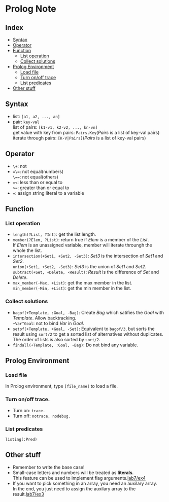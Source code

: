 # Prolog Note

## Index
* [Syntax](#Syntax)
* [Operator](#Operator)
* [Function](#Function)
  * [List operation](#List-operation)
  * [Collect solutions](#Collect-solutions)
* [Prolog Environment](#Prolog-Environment)
  * [Load file](#Load-file)
  * [Turn on/off trace](#Turn-on/off-trace)
  * [List predicates](#List-predicates)
* [Other stuff](#Other-stuff)

## Syntax
* list: `[a1, a2, ..., an]`
* pair: `key-val`</br>
  list of pairs: `[k1-v1, k2-v2, ..., kn-vn]` </br>
  get value with key from pairs: `Pairs.Key`(*Pairs* is a list of key-val pairs) </br>
  iterate through pairs: `[K-V|Pairs]`(*Pairs* is a list of key-val pairs)

## Operator
* `\+`: not
* `=\=`: not equal(numbers) </br>
  `\==`: not equal(others)
* `=<`: less than or equal to </br>
  `>=`: greater than or equal to
* `=`: assign string literal to a variable

## Function
### List operation
* `length(?List, ?Int)`: get the list length.
* `member(?Elem, ?List)`: return true if *Elem* is a member of the *List*. </br>
  If *Elem* is an unassigned variable, member will iterate throungh the whole the list.
* `intersection(+Set1, +Set2, -Set3)`: *Set3* is the intersection of *Set1* and *Set2*. </br>
  `union(+Set1, +Set2, -Set3)`: *Set3* is the union of *Set1* and *Set2*. </br>
  `subtract(+Set, +Delete, -Result)`: *Result* is the difference of *Set* and *Delete*.
* `max_member(-Max, +List)`: get the max member in the list. </br>
  `min_member(-Min, +List)`: get the min member in the list. 

### Collect solutions
* `bagof(+Template, :Goal, -Bag)`: Create *Bag* which satifies the *Goal* with *Template*. Allow backtracking. </br>
  `+Var^Goal`: not to bind *Var* in *Goal*.
* `setof(+Template, +Goal, -Set)`: Equivalent to `bagof/3`, but sorts the result using `sort/2` to get a sorted list of alternatives without duplicates. The order of lists is also sorted by `sort/2`.
* `findall(+Template, :Goal, -Bag)`: Do not bind any variable.

## Prolog Environment
### Load file
In Prolog environment, type `[file_name]` to load a file.
### Turn on/off trace.
* Turn on: `trace.`
* Turn off: `notrace, nodebug.`
### List predicates
`listing(:Pred)`

## Other stuff
* Remember to write the base case!
* Small-case letters and numbers will be treated as **literals**. </br>
  This feature can be used to implement flag arguments.[lab7/ex4](lab/lab7/ex4.prolog)
* If you want to pick something in an array, you need an auxilary array. </br>
  In the end, you just need to assign the auxilary array to the result.[lab7/ex3](lab/lab7/ex3.prolog)